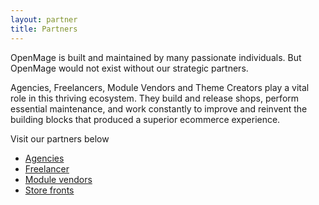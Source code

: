 ```yaml
---
layout: partner
title: Partners
---
```


OpenMage is built and maintained by many passionate individuals. But OpenMage would not exist without our strategic partners. 

Agencies, Freelancers, Module Vendors and Theme Creators play a vital role in this thriving ecosystem. They build and release shops, perform essential maintenance, and work constantly to improve and reinvent the building blocks that produced a superior ecommerce experience.

Visit our partners below

* [Agencies](agencies.html)
* [Freelancer](freelancer.html)
* [Module vendors](module_vendors.html)
* [Store fronts](storefronts.html)
     

